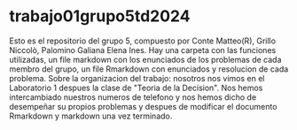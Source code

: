# trabajo01grupo5td2024
Esto es el repositorio del grupo 5, compuesto por Conte Matteo(R),
Grillo Niccolò, Palomino Galiana Elena Ines. Hay una carpeta con
las funciones utilizadas, un file markdown con los enunciados de los problemas
de cada membro del grupo, un file Rmarkdown con enunciados y resolucion de
cada problema.
Sobre la organizacion del trabajo: nosotros nos vimos en el Laboratorio 1 
despues la clase de "Teoria de la Decision". Nos hemos intercambiado nuestros 
numeros de telefono y nos hemos dicho de desempeñar su propios problemas y 
despues de modificar el documento Rmarkdown y markdown una vez terminado.